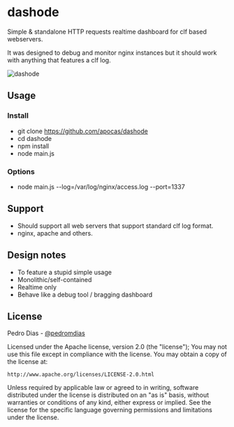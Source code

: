 # dashode

Simple & standalone HTTP requests realtime dashboard for clf based webservers.

It was designed to debug and monitor nginx instances but it should work with anything that features a clf log.

![dashode](https://raw.githubusercontent.com/apocas/dashode/master/dashode.png "dashode")

## Usage

### Install

 * git clone https://github.com/apocas/dashode
 * cd dashode
 * npm install
 * node main.js

### Options

 * node main.js --log=/var/log/nginx/access.log --port=1337

## Support

 * Should support all web servers that support standard clf log format.
 * nginx, apache and others.

## Design notes

 * To feature a stupid simple usage
 * Monolithic/self-contained
 * Realtime only
 * Behave like a debug tool / bragging dashboard

## License

Pedro Dias - [@pedromdias](https://twitter.com/pedromdias)

Licensed under the Apache license, version 2.0 (the "license"); You may not use this file except in compliance with the license. You may obtain a copy of the license at:

    http://www.apache.org/licenses/LICENSE-2.0.html

Unless required by applicable law or agreed to in writing, software distributed under the license is distributed on an "as is" basis, without warranties or conditions of any kind, either express or implied. See the license for the specific language governing permissions and limitations under the license.
